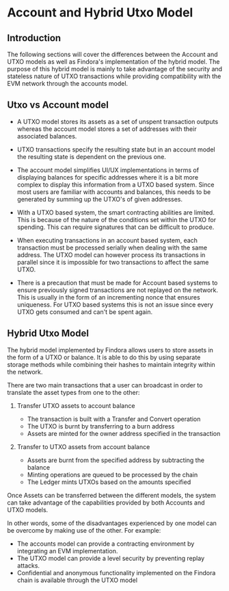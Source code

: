 # Account and Hybrid Utxo Model

## Introduction
The following sections will cover the differences between the Account and UTXO models as well as Findora's
implementation of the hybrid model. The purpose of this hybrid model is mainly to take advantage of the
security and stateless nature of UTXO transactions while providing compatibility with the EVM network
through the accounts model.

## Utxo vs Account model
- A UTXO model stores its assets as a set of unspent transaction outputs whereas the account model stores
  a set of addresses with their associated balances.


- UTXO transactions specify the resulting state but in an account model the resulting state is
  dependent on the previous one.


- The account model simplifies UI/UX implementations in terms of displaying balances for specific addresses
  where it is a bit more complex to display this information from a UTXO based system. Since most users are familiar with accounts and balances, this needs
  to be generated by summing up the UTXO's of given addresses.


- With a UTXO based system, the smart contracting abilities are limited. This is because of the nature of the
  conditions set within the UTXO for spending. This can require signatures that can be difficult to produce.


- When executing transactions in an account based system, each transaction must be processed serially when dealing
  with the same address. The UTXO model can however process its transactions in parallel since it is impossible for
  two transactions to affect the same UTXO.


- There is a precaution that must be made for Account based systems to ensure previously signed transactions are not
  replayed on the network. This is usually in the form of an incrementing nonce that ensures uniqueness. For UTXO based
  systems this is not an issue since every UTXO gets consumed and can't be spent again.

## Hybrid Utxo Model
The hybrid model implemented by Findora allows users to store assets in the form of a UTXO or balance. It is able to do
this by using separate storage methods while combining their hashes to maintain integrity within the network.

There are two main transactions that a user can broadcast in order to translate the asset types from one to the other:

1. Transfer UTXO assets to account balance
    * The transaction is built with a Transfer and Convert operation
    * The UTXO is burnt by transferring to a burn address
    * Assets are minted for the owner address specified in the transaction


2. Transfer to UTXO assets from account balance
    * Assets are burnt from the specified address by subtracting the balance
    * Minting operations are queued to be processed by the chain
    * The Ledger mints UTXOs based on the amounts specified


Once Assets can be transferred between the different models, the system can take advantage of the capabilities provided
by both Accounts and UTXO models.

In other words, some of the disadvantages experienced by one model can be overcome by making use of the other. For example:

* The accounts model can provide a contracting environment by integrating an EVM implementation.
* The UTXO model can provide a level security by preventing replay attacks.
* Confidential and anonymous functionality implemented on the Findora chain is available through the
  UTXO model
